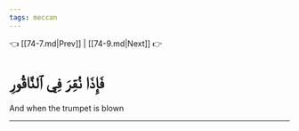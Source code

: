 ```yaml
---
tags: meccan
---
```


👈 [[74-7.md|Prev]] | [[74-9.md|Next]] 👉

# فَإِذَا نُقِرَ فِي ٱلنَّاقُورِ

And when the trumpet is blown

---

